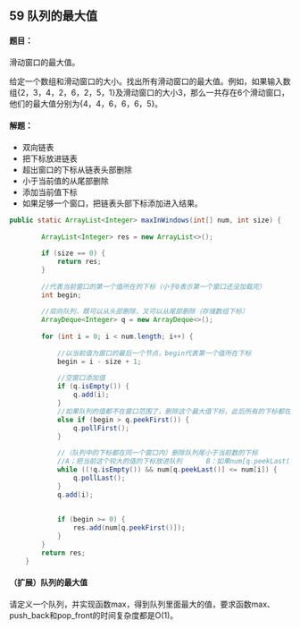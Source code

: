 ## 59  队列的最大值

#### 题目：

滑动窗口的最大值。

给定一个数组和滑动窗口的大小。找出所有滑动窗口的最大值。例如，如果输入数组{2，3，4，2，6，2，5，1}及滑动窗口的大小3，那么一共存在6个滑动窗口，他们的最大值分别为{4，4，6，6，6，5}。



#### 解题：

- 双向链表
- 把下标放进链表
- 超出窗口的下标从链表头部删除
- 小于当前值的从尾部删除
- 添加当前值下标
- 如果足够一个窗口，把链表头部下标添加进入结果。

```java
public static ArrayList<Integer> maxInWindows(int[] num, int size) {
		
		ArrayList<Integer> res = new ArrayList<>();
		
		if (size == 0) {
			return res;
		}
		
		//代表当前窗口的第一个值所在的下标（小于0表示第一个窗口还没加载完）
		int begin;
		
		//双向队列，既可以从头部删除，又可以从尾部删除（存储数组下标）
		ArrayDeque<Integer> q = new ArrayDeque<>();
		
		for (int i = 0; i < num.length; i++) {
			
			//以当前值为窗口的最后一个节点，begin代表第一个值所在下标
			begin = i - size + 1;
			
			//空窗口添加值
			if (q.isEmpty()) {
				q.add(i);
			}
			//如果队列的值都不在窗口范围了，删除这个最大值下标，此后所有的下标都在窗口内
			else if (begin > q.peekFirst()) {
				q.pollFirst();
			}
			
			//（队列中的下标都在同一个窗口内）删除队列尾小于当前数的下标
			//A；把当前这个较大的值的下标放进队列      B：如果num[q.peekLast()] > num[i]，也加进队列，因为下一个窗口它可能就是最大值了
			while ((!q.isEmpty()) && num[q.peekLast()] <= num[i]) {
				q.pollLast();
			}
			q.add(i);
			
			
			if (begin >= 0) {
				res.add(num[q.peekFirst()]);				
			}
		}
		return res;
	}
```





#### （扩展）队列的最大值

请定义一个队列，并实现函数max，得到队列里面最大的值，要求函数max、push_back和pop_front的时间复杂度都是O(1)。